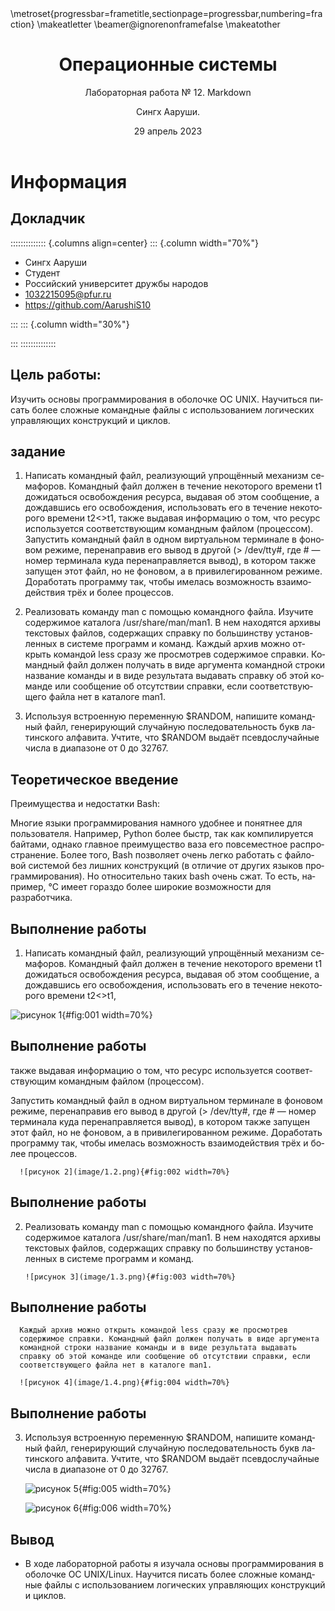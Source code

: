 ﻿---
## Front matter
lang: ru-RU
title: Операционные системы
subtitle: Лабораторная работа № 12. Markdown
author:
- Сингх Ааруши.
institute:
  - Российский университет дружбы народов, Москва, Россия
date: 29 апрель 2023

## i18n babel
babel-lang: russian
babel-otherlangs: english

## Formatting pdf
toc: false
toc-title: Содержание
slide_level: 2
aspectratio: 169
section-titles: true
theme: metropolis
header-includes:
 - \metroset{progressbar=frametitle,sectionpage=progressbar,numbering=fraction}
 - '\makeatletter'
 - '\beamer@ignorenonframefalse'
 - '\makeatother'
---

# Информация

## Докладчик

:::::::::::::: {.columns align=center}
::: {.column width="70%"}

  * Сингх Ааруши
  * Студент
  * Российский университет дружбы народов
  * [1032215095@pfur.ru](mailto:1032215095@pfur.ru)
  * <https://github.com/AarushiS10>

:::
::: {.column width="30%"}


:::
::::::::::::::


## Цель работы:

Изучить основы программирования в оболочке ОС UNIX. Научиться писать более сложные командные файлы с использованием логических управляющих конструкций и циклов.




## задание

1. Написать командный файл, реализующий упрощённый механизм семафоров. Командный файл должен в течение некоторого времени t1 дожидаться освобождения ресурса, выдавая об этом сообщение, а дождавшись его освобождения, использовать его в течение некоторого времени t2<>t1, также выдавая информацию о том, что ресурс используется соответствующим командным файлом (процессом). Запустить командный файл в одном виртуальном терминале в фоновом режиме, перенаправив его вывод в другой (> /dev/tty#, где # — номер терминала куда перенаправляется
вывод), в котором также запущен этот файл, но не фоновом, а в привилегированном режиме. Доработать программу так, чтобы имелась возможность взаимодействия трёх и более процессов.

2. Реализовать команду man с помощью командного файла. Изучите содержимое каталога /usr/share/man/man1. В нем находятся архивы текстовых файлов, содержащих справку по большинству установленных в системе программ и команд. Каждый архив можно открыть командой less сразу же просмотрев содержимое справки. Командный файл должен получать в виде аргумента командной строки название команды и в виде результата выдавать справку об этой команде или сообщение об отсутствии справки, если соответствующего файла нет в каталоге man1.

3. Используя встроенную переменную $RANDOM, напишите командный файл, генерирующий случайную последовательность букв латинского алфавита. Учтите, что $RANDOM выдаёт псевдослучайные числа в диапазоне от 0 до 32767.


## Теоретическое введение

Преимущества и недостатки Bаѕh:

Многие языки программирования намного удобнее и понятнее для пользователя. Например, Python более быстр, так как компилируется байтами, однако главное преимущество ваза его повсеместное распространение. Более того, Bash позволяет очень легко работать с файловой системой без лишних конструкций (в отличие от других языков программирования). Но относительно таких bash очень сжат. То есть, например, °С имеет гораздо более широкие возможности для разработчика.



## Выполнение работы

1. Написать командный файл, реализующий упрощённый механизм семафоров. Командный файл должен в течение некоторого времени t1 дожидаться освобождения ресурса, выдавая об этом сообщение, а дождавшись его освобождения, использовать его в течение некоторого времени t2<>t1, 

![рисунок 1](image/1.1.png){#fig:001 width=70%}

## Выполнение работы

также выдавая информацию о том, что ресурс используется соответствующим командным файлом (процессом).

Запустить командный файл в одном виртуальном терминале в фоновом режиме, перенаправив его вывод в другой (> /dev/tty#, где # — номер терминала куда перенаправляется вывод), в котором также запущен этот файл, но не фоновом, а в привилегированном режиме. Доработать программу так, чтобы имелась возможность взаимодействия трёх и более процессов.

      ![рисунок 2](image/1.2.png){#fig:002 width=70%}

## Выполнение работы


2. Реализовать команду man с помощью командного файла. Изучите содержимое каталога /usr/share/man/man1. В нем находятся архивы текстовых файлов, содержащих справку по большинству установленных в системе программ и команд.

       ![рисунок 3](image/1.3.png){#fig:003 width=70%}


## Выполнение работы

      Каждый архив можно открыть командой less сразу же просмотрев   
      содержимое справки. Командный файл должен получать в виде аргумента 
      командной строки название команды и в виде результата выдавать 
      справку об этой команде или сообщение об отсутствии справки, если 
      соответствующего файла нет в каталоге man1.

      ![рисунок 4](image/1.4.png){#fig:004 width=70%}


## Выполнение работы

3. Используя встроенную переменную $RANDOM, напишите командный файл, генерирующий случайную последовательность букв латинского алфавита. Учтите, что $RANDOM выдаёт псевдослучайные числа в диапазоне от 0 до 32767.


      ![рисунок 5](image/1.5.png){#fig:005 width=70%}

      ![рисунок 6](image/1.6.png){#fig:006 width=70%}




## Вывод

- В ходе лабораторной работы я изучала основы программирования в оболочке ОС UNIX/Linux. Научится писать более сложные командные файлы с использованием логических управляющих конструкций и циклов.


